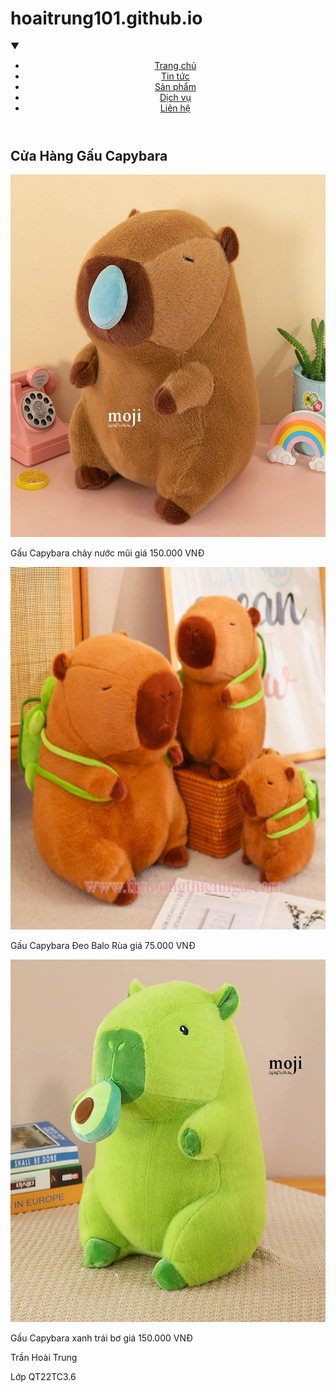 # hoaitrung101.github.io
<html lang="vi">
 <head>
<meta charset="UTF-8">
<meta name="viewport" content="width=device-width, initial-scale=1.0">
<title>Trang Web</title>
<link rel="stylesheet" href="trung.css">
</head>
▼<body>
<header>
  <div class="logo"></div>
<nav class="menu">
<ul>
<li><a href="#">Trang chủ</a></li>
<li><a href="#">Tin tức</a></li>
<li><a href="#">Sản phẩm</a></li>
<li><a href="#">Dịch vụ</a></li>
<li><a href="#">Liên hệ</a></li>
</ul>
</nav>
	</header>
	<div class="container">
<div class="col1">
<div class="search-bar">
<form action="/search" method="GET">
</form>
</div>
<h2>Cửa Hàng Gấu Capybara</h2>
<div class="post"><img src="capybara.jpeg" width="580" height="580" alt=""/>
<p>Gấu Capybara chảy nước mũi giá 150.000 VNĐ</p>
	</div>
<div class="post"><img src="thu-bong-capybara-deo-rua.png" width="580" height="580" alt=""/> 
  <p>Gấu Capybara Đeo Balo Rùa giá 75.000 VNĐ</p>
</div>
<div class="post"><img src="bơ.jpeg" width="580" height="580" alt=""/> 
<p>Gấu Capybara xanh trái bơ giá 150.000 VNĐ</p>
</div>
</div>
	</div>
	<footer>
<p>Trần Hoài Trung</p>
<p>Lớp QT22TC3.6</p>
</footer>
</body>
</html>
